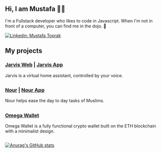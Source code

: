 ## Hi, I am Mustafa 👋🏽

I'm a Fullstack developer who likes to code in Javascript. When I'm not in front of a computer, you can find me in the dojo. 🥋

[![Linkedin: Mustafa Toprak](https://img.shields.io/badge/-Mustafa_Toprak-blue?style=flat-square&logo=Linkedin&logoColor=white&link=https://www.linkedin.com/in/mustafakemaltoprak/)](https://www.linkedin.com/in/mustafakemaltoprak/)

## My projects

### [Jarvis Web](https://github.com/mustafakemaltoprak/Jarvis) | [Jarvis App](https://github.com/mustafakemaltoprak/Jarvis-App)
Jarvis is a virtual home assistant, controlled by your voice.

##

### [Nour](https://github.com/mustafakemaltoprak/Nour) | [Nour App](https://github.com/mustafakemaltoprak/Nour-App)
Nour helps ease the day to day tasks of Muslims.

##

### [Omega Wallet](https://github.com/mustafakemaltoprak/Omega-Wallet)
Omega Wallet is a fully functional crypto wallet built on the ETH blockchain with a minimalist design.

##

##

[![Anurag's GitHub stats](https://github-readme-stats.vercel.app/api?username=mustafakemaltoprak&count_private=true&show_icons=true&theme=dark)](https://github.com/anuraghazra/github-readme-stats)
